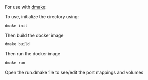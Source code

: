 For use with [dmake](https://github.com/tstone2077/dmake):

To use, initialize the directory using:
```javascript
dmake init
```

Then build the docker image
```javascript
dmake build
```

Then run the docker image
```javascript
dmake run
```

Open the run.dmake file to see/edit the port mappings and volumes

